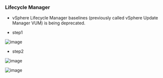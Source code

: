 ###  Lifecycle Manager
  - vSphere Lifecycle Manager baselines (previously called vSphere Update Manager VUM) is being deprecated.
* step1 

![image](https://github.com/user-attachments/assets/4e54cf5d-da8f-4b14-b5c4-3b57dac21a08)

* step2

![image](https://github.com/user-attachments/assets/0bb135b8-71a8-4a3d-bfb3-41f91cc94275)

![image](https://github.com/user-attachments/assets/2213901f-a0ac-4663-8061-82f41a64a46c)


